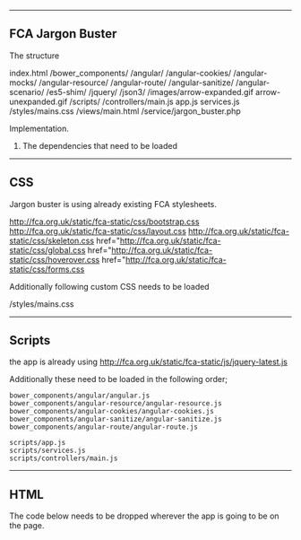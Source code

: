 ----------------------
  FCA Jargon Buster
----------------------

The structure

index.html
		/bower_components/
						/angular/
						/angular-cookies/
						/angular-mocks/
						/angular-resource/
						/angular-route/
						/angular-sanitize/
						/angular-scenario/
						/es5-shim/
						/jquery/
						/json3/
		/images/arrow-expanded.gif
				arrow-unexpanded.gif
		/scripts/
				/controllers/main.js
				app.js
				services.js
		/styles/mains.css
		/views/main.html
		/service/jargon_buster.php






Implementation.

1. The dependencies that need to be loaded 

-------------------------------------------------
CSS
-------------------------------------------------
Jargon buster is using already existing FCA stylesheets.

   http://fca.org.uk/static/fca-static/css/bootstrap.css
   http://fca.org.uk/static/fca-static/css/layout.css
   http://fca.org.uk/static/fca-static/css/skeleton.css
   href="http://fca.org.uk/static/fca-static/css/global.css
   href="http://fca.org.uk/static/fca-static/css/hoverover.css
   href="http://fca.org.uk/static/fca-static/css/forms.css

Additionally following custom CSS needs to be loaded 


   /styles/mains.css 


------------------------------------------------
Scripts
------------------------------------------------

the app is already using 
	http://fca.org.uk/static/fca-static/js/jquery-latest.js
	
Additionally these need to be loaded in the following order;

	bower_components/angular/angular.js
	bower_components/angular-resource/angular-resource.js
    bower_components/angular-cookies/angular-cookies.js
	bower_components/angular-sanitize/angular-sanitize.js
    bower_components/angular-route/angular-route.js
   
   	scripts/app.js
    scripts/services.js
    scripts/controllers/main.js


----------------------------------------
HTML
----------------------------------------
The code below needs to be dropped wherever the app is going to be 
on the page.

 <div id="fca-app-wrap">
               <!--[if lte IE 8]>
                <script>
                  document.createElement('ng-include');
                  document.createElement('ng-pluralize');
                  document.createElement('ng-view');
                  document.createElement('slownik');
                  document.createElement('guzik');

                  document.createElement('ng:include');
                  document.createElement('ng:pluralize');
                  document.createElement('ng:view');
                </script>
              <![endif]-->

            <div id="fca-app">This message shows until this div has not been bootstraped </div>
</div>


------------------------------
CONTENT
------------------------------

All the content is in the jargon_buster.php file. 

At the moment the file is hosted at: 

http://view-it.co.uk/services/fca/jargon_buster.php

and accessed in the app as a service in 
	
	/scripts/controllers/main.js

http://view-it.co.uk/services/fca/jargon_buster.php?callback=JSON_CALLBACK



